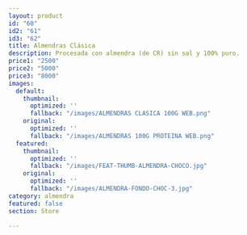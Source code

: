 ```yaml
---
layout: product
id: "60"
id2: "61"
id3: "62"
title: Almendras Clásica
description: Procesada con almendra (de CR) sin sal y 100% puro.
price1: "2500"
price2: "5000"
price3: "8000"
images:
  default:
    thumbnail:
      optimized: ''
      fallback: "/images/ALMENDRAS CLASICA 100G WEB.png"
    original:
      optimized: ''
      fallback: "/images/ALMENDRAS 100G PROTEINA WEB.png"
  featured:
    thumbnail:
      optimized: ''
      fallback: "/images/FEAT-THUMB-ALMENDRA-CHOCO.jpg"
    original:
      optimized: ''
      fallback: "/images/ALMENDRA-FONDO-CHOC-3.jpg"
category: almendra
featured: false
section: Store

---
```

